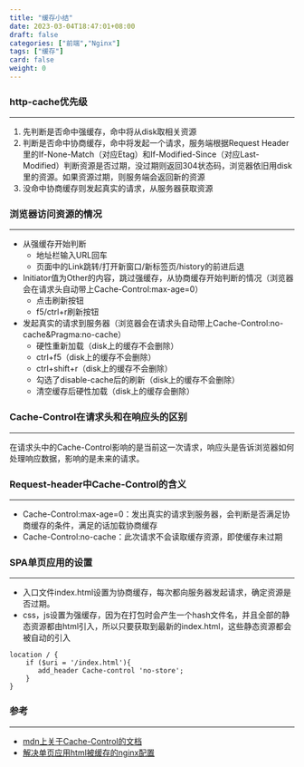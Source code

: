 ```yaml
---
title: "缓存小结"
date: 2023-03-04T18:47:01+08:00
draft: false
categories: ["前端","Nginx"]
tags: ["缓存"]
card: false
weight: 0
---
```

### http-cache优先级
------------
1.  先判断是否命中强缓存，命中将从disk取相关资源
2.  判断是否命中协商缓存，命中将发起一个请求，服务端根据Request Header里的If-None-Match（对应Etag）和If-Modified-Since（对应Last-Modified）判断资源是否过期，没过期则返回304状态码，浏览器依旧用disk里的资源。如果资源过期，则服务端会返回新的资源
3. 没命中协商缓存则发起真实的请求，从服务器获取资源

### 浏览器访问资源的情况
------------
* 从强缓存开始判断
	* 地址栏输入URL回车
	* 页面中的Link跳转/打开新窗口/新标签页/history的前进后退
* Initiator值为Other的内容，跳过强缓存，从协商缓存开始判断的情况（浏览器会在请求头自动带上Cache-Control:max-age=0）
	* 点击刷新按钮
	* f5/ctrl+r刷新按钮
* 发起真实的请求到服务器（浏览器会在请求头自动带上Cache-Control:no-cache&Pragma:no-cache）
	* 硬性重新加载（disk上的缓存不会删除）
	* ctrl+f5（disk上的缓存不会删除）
	* ctrl+shift+r（disk上的缓存不会删除）
	* 勾选了disable-cache后的刷新（disk上的缓存不会删除）
	* 清空缓存后硬性加载（disk上的缓存会删除）

### Cache-Control在请求头和在响应头的区别
------------
在请求头中的Cache-Control影响的是当前这一次请求，响应头是告诉浏览器如何处理响应数据，影响的是未来的请求。

### Request-header中Cache-Control的含义
------------
* Cache-Control:max-age=0：发出真实的请求到服务器，会判断是否满足协商缓存的条件，满足的话加载协商缓存
* Cache-Control:no-cache：此次请求不会读取缓存资源，即使缓存未过期

### SPA单页应用的设置
------------
* 入口文件index.html设置为协商缓存，每次都向服务器发起请求，确定资源是否过期。
* css，js设置为强缓存，因为在打包时会产生一个hash文件名，并且全部的静态资源都由html引入，所以只要获取到最新的index.html，这些静态资源都会被自动的引入

```shell
location / {
    if ($uri = '/index.html'){
       add_header Cache-control 'no-store';
    }
}
```
### 参考
------------
- [mdn上关于Cache-Control的文档](https://developer.mozilla.org/zh-CN/docs/Web/HTTP/Headers/Cache-Control "MDN上关于Cache-Control的文档")
- [解决单页应用html被缓存的nginx配置](https://juejin.cn/post/7039526474193321997 "单页应用html被缓存")